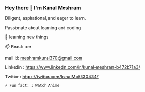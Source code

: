 ### Hey there 👋 I'm Kunal Meshram

Diligent, aspirational, and eager to learn.

Passionate about learning and coding.

🌱 learning new things

📫 Reach me 

mail id: meshramkunal370@gmail.com

Linkedin : https://www.linkedin.com/in/kunal-meshram-b472b71a3/ 

Twitter  : https://twitter.com/kunalMe58304347
 
	⚡ Fun fact: I Watch Anime 
<!--
**kunal370/kunal370** is a ✨ _special_ ✨ repository because its `README.md` (this file) appears on your GitHub profile.

Here are some ideas to get you started:

- 🔭 I’m interested in Android Application development
- 🌱 I’m currently pursuing Engineering | B.Tech.
- 📫 How to reach me: meshramkunal370@gmail.com 
- ⚡ Fun fact: I'm kinda funny 
-->
